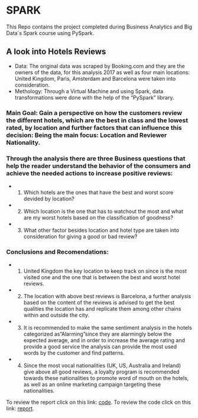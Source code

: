 # SPARK
This Repo contains the project completed during Business Analytics and Big Data´s Spark course using PySpark.


## A look into Hotels Reviews
- Data: The original data was scraped by Booking.com and they are the owners of the data, for this analysis 2017 as well as four main locations: United Kingdom, Paris, Amsterdam and Barcelona were taken into consideration.
- Methology: Through a Virtual Machine and using Spark, data transformations were done with the help of the “PySpark” library.

### Main Goal: Gain a perspective on how the customers review the different hotels, which are the best in class and the lowest rated, by location and further factors that can influence this decision: Being the main focus: Location and Reviewer Nationality. 


### Through the analysis there are three Business questions that help the reader understand the behavior of the consumers and achieve the needed actions to increase positive reviews:

- 1. Which hotels are the ones that have the best and worst score devided by location?
- 2. Which location is the one that has to watchout the most and what are my worst hotels based on the classification of goodness?
- 3. What other factor besides location and hotel type are taken into consideration for giving a good or bad review?


### Conclusions and Recomendations: 

- 1. United Kingdom the key location to keep track on since is the most visited one and the one that is between the best and worst hotel reviews.

- 2. The location with above best reviews is Barcelona, a further analysis based on the content of the reviews is advised to get the best qualities the location has and replicate them among other chains within and outside the city.

- 3. It is recommended to make the same sentiment analysis in the hotels categorized as“Alarming”since they are alarmingly below the expected average, and in order to increase the average rating and provide a good service the analysis can provide the most used words by the customer and find patterns.

- 4. Since the most vocal nationalities (UK, US, Australia and Ireland) give above all good reviews, a loyalty program is recommended towards these nationalities to promote word of mouth on the hotels, as well as an online marketing campaign targeting these nationalities.

To review the report click on this link:
[code](https://github.com/BegonaFrigolet/SPARK/blob/main/Spark%20-%20Individual%20Assigment-Begon%CC%83a%20Frigolet.pdf).
To review the code click on this link: 
[report](https://github.com/BegonaFrigolet/SPARK/blob/main/Begon%CC%83a%20Frigolet-%20Individual%20Assignment%20-%20Hotel%20Review%20Analysis%20-%202017.FINAL.ipynb).
